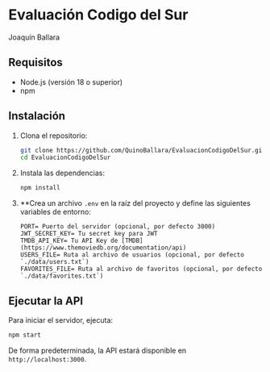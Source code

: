 # Evaluación Codigo del Sur
Joaquín Ballara

## Requisitos
- Node.js (versión 18 o superior)
- npm

## Instalación
1. Clona el repositorio:
   ```bash
   git clone https://github.com/QuinoBallara/EvaluacionCodigoDelSur.git
   cd EvaluacionCodigoDelSur
    ```

2. Instala las dependencias:
    ```bash
    npm install
    ```

3. **Crea un archivo `.env` en la raíz del proyecto y define las siguientes variables de entorno:
    ```env
    PORT= Puerto del servidor (opcional, por defecto 3000)
    JWT_SECRET_KEY= Tu secret key para JWT
    TMDB_API_KEY= Tu API Key de [TMDB](https://www.themoviedb.org/documentation/api)
    USERS_FILE= Ruta al archivo de usuarios (opcional, por defecto `./data/users.txt`)
    FAVORITES_FILE= Ruta al archivo de favoritos (opcional, por defecto `./data/favorites.txt`)
    ```

## Ejecutar la API
Para iniciar el servidor, ejecuta:
```bash
npm start
```

De forma predeterminada, la API estará disponible en `http://localhost:3000`.